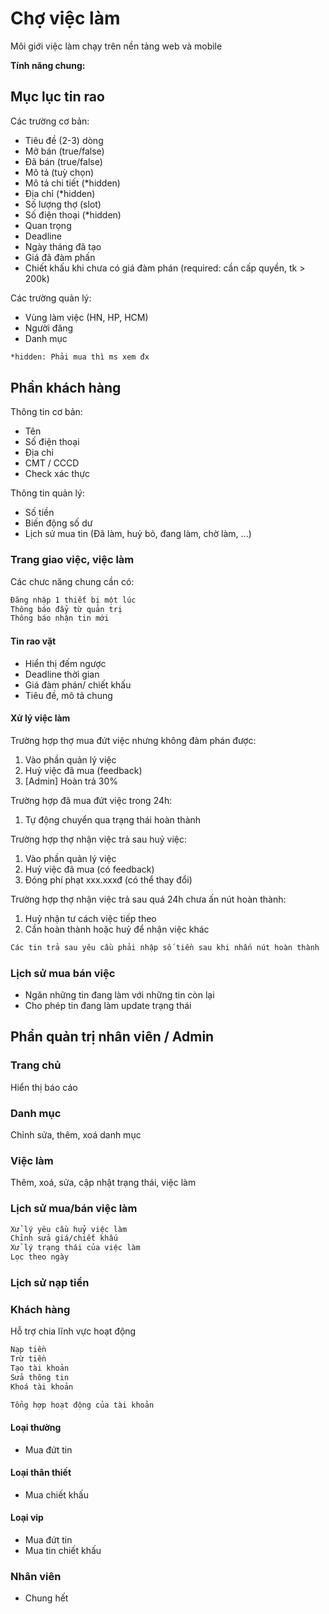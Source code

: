 # Chợ việc làm

Môi giới việc làm chạy trên nền tảng web và mobile

**Tính năng chung:**

## Mục lục tin rao

Các trường cơ bản:

- Tiêu đề (2-3) dòng
- Mở bán (true/false)
- Đã bán (true/false)
- Mô tả (tuỳ chọn)
- Mô tả chi tiết (*hidden)
- Địa chỉ (*hidden)
- Số lượng thợ (slot)
- Số điện thoại (*hidden)
- Quan trọng
- Deadline
- Ngày tháng đã tạo
- Giá đã đàm phấn
- Chiết khấu khi chưa có giá đàm phán (required: cần cấp quyền, tk > 200k)

Các trường quản lý:

- Vùng làm việc (HN, HP, HCM)
- Người đăng
- Danh mục

```txt
*hidden: Phải mua thì ms xem đx
```

## Phần khách hàng

Thông tin cơ bản:

- Tên
- Số điện thoại
- Địa chỉ
- CMT / CCCD
- Check xác thực

Thông tin quản lý:

- Số tiền
- Biến động số dư
- Lịch sử mua tin (Đã làm, huỷ bỏ, đang làm, chờ làm, ...)

### Trang giao việc, việc làm

Các chưc năng chung cần có:

```txt
Đăng nhập 1 thiết bị một lúc
Thông báo đẩy từ quản trị
Thông báo nhận tin mới
```

#### Tin rao vặt

- Hiển thị đếm ngược
- Deadline thời gian
- Giá đàm phán/ chiết khấu
- Tiêu đề, mô tả chung

#### Xử lý việc làm

Trường hợp thợ mua đứt việc nhưng không đàm phán được:

1. Vào phần quản lý việc
2. Huỷ việc đã mua (feedback)
3. [Admin] Hoàn trả 30%

Trường hợp đã mua đứt việc trong 24h:

1. Tự động chuyển qua trạng thái hoàn thành

Trường hợp thợ nhận việc trả sau huỷ việc:

1. Vào phần quản lý việc
2. Huỷ việc đã mua (có feedback)
3. Đóng phí phạt xxx.xxxđ (có thể thay đổi)

Trường hợp thợ nhận việc trả sau quá 24h chưa ấn nút hoàn thành:

1. Huỷ nhận tư cách việc tiếp theo
2. Cần hoàn thành hoặc huỷ để nhận việc khác

```txt
Các tin trả sau yêu cầu phải nhập số tiền sau khi nhấn nút hoàn thành
```

### Lịch sử mua bán việc

- Ngăn những tin đang làm với những tin còn lại
- Cho phép tin đang làm update trạng thái

## Phẩn quản trị nhân viên / Admin

### Trang chủ

Hiển thị báo cáo

### Danh mục

Chỉnh sửa, thêm, xoá danh mục

### Việc làm

Thêm, xoá, sửa, cập nhật trạng thái, việc làm

### Lịch sử mua/bán việc làm

```txt
Xử lý yêu cầu huỷ việc làm
Chỉnh sửa giá/chiết khấu
Xử lý trạng thái của việc làm
Lọc theo ngày
```

### Lịch sử nạp tiền

### Khách hàng

Hỗ trợ chia lĩnh vực hoạt động

```txt
Nạp tiền
Trừ tiền
Tạo tài khoản
Sửa thông tin
Khoá tài khoản

Tổng hợp hoạt động của tài khoản
```

#### Loại thường

- Mua đứt tin

#### Loại thân thiết

- Mua chiết khấu

#### Loại vip

- Mua đứt tin
- Mua tin chiết khấu

### Nhân viên

- Chung hết
